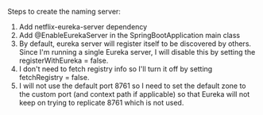 Steps to create the naming server:
1. Add netflix-eureka-server dependency
2. Add @EnableEurekaServer in the SpringBootApplication main class
3. By default, eureka server will register itself to be discovered by others. Since I'm running a single Eureka server, I will disable this by setting the registerWithEureka = false.
4. I don't need to fetch registry info so I'll turn it off by setting fetchRegistry = false.
5. I will not use the default port 8761 so I need to set the default zone to the custom port (and context path if applicable) so that Eureka will not keep on trying to replicate 8761 which is not used.

